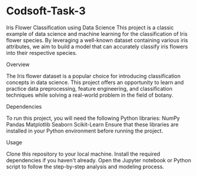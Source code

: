# Codsoft-Task-3

Iris Flower Classification using Data Science
This project is a classic example of data science and machine learning for the classification of Iris flower species.
By leveraging a well-known dataset containing various iris attributes, we aim to build a model that can accurately classify iris flowers into their respective species.

Overview

The Iris flower dataset is a popular choice for introducing classification concepts in data science. 
This project offers an opportunity to learn and practice data preprocessing, feature engineering, and 
classification techniques while solving a real-world problem in the field of botany.

Dependencies

To run this project, you will need the following Python libraries:
NumPy
Pandas
Matplotlib
Seaborn
Scikit-Learn
Ensure that these libraries are installed in your Python environment before running the project.

Usage

Clone this repository to your local machine.
Install the required dependencies if you haven't already.
Open the Jupyter notebook or Python script to follow the step-by-step analysis and modeling process.
